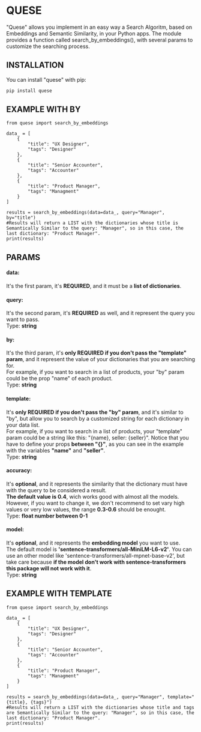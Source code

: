 # QUESE

"Quese" allows you implement in an easy way a Search Algoritm, based on Embeddings and Semantic Similarity, in your Python apps.
The module provides a function called search_by_embeddings(), with several params to customize the searching process.

## INSTALLATION

You can install "quese" with pip:

```bash
pip install quese
```
## EXAMPLE WITH BY
```
from quese import search_by_embeddings

data_ = [
    {
        "title": "UX Designer",
        "tags": "Designer"
    },
    {
        "title": "Senior Accounter",
        "tags": "Accounter" 
    },
    {
        "title": "Product Manager",
        "tags": "Managment" 
    }
]

results = search_by_embeddings(data=data_, query="Manager", by="title")
#Results will return a LIST with the dictionaries whose title is Semantically Similar to the query: "Manager", so in this case, the last dictionary: "Product Manager".
print(results)
```
## PARAMS

#### __data__:
It's the first param, it's **REQUIRED**, and it must be a **list of dictionaries**.

#### __query__:
It's the second param, it's **REQUIRED** as well, and it represent the query you want to pass.<br>
Type: **string**

#### __by__:
It's the third param, it's **only REQUIRED if you don't pass the "template" param**, and it represent the value of your dictionaries that you are searching for.<br>
For example, if you want to search in  a list of products, your "by" param could be the prop "name" of each product.<br>
Type: **string**

#### __template__:
It's **only REQUIRED if you don't pass the "by" param**, and it's similar to "by", but allow you to search by a customized string for each dictionary in your data list.<br>
For example, if you want to search in a list of products, your "template" param could be a string like this: "{name}, seller: {seller}".
Notice that you have to define your props **between "{}"**, as you can see in the example with the variables **"name"** and **"seller"**.<br>
Type: **string**

#### __accuracy__:
It's **optional**, and it represents the similarity that the dictionary must have with the query to be considered a result.<br>
**The default value is 0.4**, wich works good with almost all the models. However, if you want to change it, we don't recommend to set vary high values or very low values, the range **0.3-0.6** should be enought.<br> 
Type: **float number between 0-1**

#### __model__:
It's **optional**, and it represents the **embedding model** you want to use.<br>
The default model is **'sentence-transformers/all-MiniLM-L6-v2'**. You can use an other model like 'sentence-transformers/all-mpnet-base-v2', but take care because **if the model don't work with sentence-transformers this package will not work with it**.<br>
Type: **string**

## EXAMPLE WITH TEMPLATE
```
from quese import search_by_embeddings

data_ = [
    {
        "title": "UX Designer",
        "tags": "Designer"
    },
    {
        "title": "Senior Accounter",
        "tags": "Accounter" 
    },
    {
        "title": "Product Manager",
        "tags": "Managment" 
    }
]

results = search_by_embeddings(data=data_, query="Manager", template="{title}, {tags}")
#Results will return a LIST with the dictionaries whose title and tags are Semantically Similar to the query: "Manager", so in this case, the last dictionary: "Product Manager".
print(results)
```




